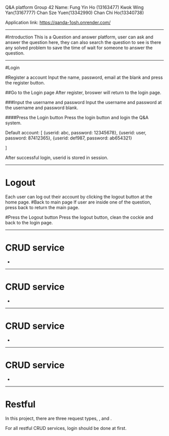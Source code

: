 Q&A platform
Group 42
Name:
Fung Yin Ho (13163477)
Kwok Wing Yan(13167777)
Chan Sze Yuen(13342990)
Chan Chi Ho(13340738)

Application link: https://qanda-1osh.onrender.com/
********************************************
#Introduction
	This is a Question and answer platform, user can ask and answer the question here, they can also search the question to see is there any solved problem to save the time of wait for someone to answer the question. 
********************************************
#Login

#Register a account
Input the name, password, email at the blank and press the register button.

##Go to the Login page
After register, broswer will return to the login page.

###Input the username and password
Input the username and password at the username and password blank.

####Press the Login button
Press the login button and login the Q&A system.

Default account:
[
	{userid: abc, password: 12345678},
	{userid: user, password: 87412365},
	{userid: def987, password: ab654321}

]

After successful login, userid is stored in session.
********************************************
# Logout
Each user can log out their account by clicking the logout button at the home page.
#Back to main page
If user are inside one of the question, press back to return the main page.

#Press the Logout button
Press the logout button, clean the cockie and back to the login page.

********************************************
# CRUD service
-

********************************************
# CRUD service
-

********************************************
# CRUD service
-

********************************************
# CRUD service
-

********************************************
# Restful
In this project, there are three  request types, ,  and .


For all restful CRUD services, login should be done at first.
